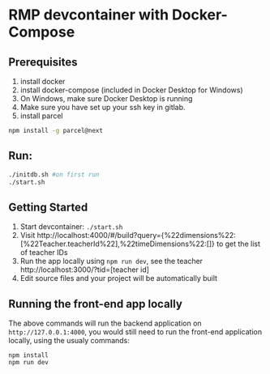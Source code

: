 # RMP devcontainer with Docker-Compose

## Prerequisites

1. install docker
2. install docker-compose (included in Docker Desktop for Windows)
3. On Windows, make sure Docker Desktop is running
4. Make sure you have set up your ssh key in gitlab.
5. install parcel

```bash
npm install -g parcel@next
```

## Run:

```bash
./initdb.sh #on first run
./start.sh
```

## Getting Started

1. Start devcontainer: `./start.sh`
2. Visit http://localhost:4000/#/build?query={%22dimensions%22:[%22Teacher.teacherId%22],%22timeDimensions%22:[]} to get the list of teacher IDs
3. Run the app locally using `npm run dev`, see the teacher http://localhost:3000/?tid=[teacher id]
4. Edit source files and your project will be automatically built

## Running the front-end app locally

The above commands will run the backend application on `http://127.0.0.1:4000`,
you would still need to run the front-end application locally, using the usualy
commands:

```
npm install
npm run dev
```
